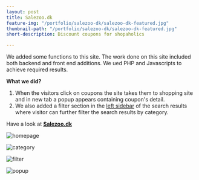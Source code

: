 ```yaml
---
layout: post
title: Salezoo.dk
feature-img: "/portfolio/salezoo-dk/salezoo-dk-featured.jpg"
thumbnail-path: "/portfolio/salezoo-dk/salezoo-dk-featured.jpg"
short-description: Discount coupons for shopaholics

---
```

We added some functions to this site. The work done on this site included both backend and front end additions. We ued PHP and Javascripts to achieve required results.

**What we did?**
1. When the visitors click on coupons the site takes them to shopping site and in new tab a popup appears containing coupon's detail.
1. We also added a filter section in the [left sidebar](http://https://salezoo.dk/jd-sports-rabatkode/ "left sidebar") of the search results where visitor can further filter the search results by category.

Have a look at **[Salezoo.dk](http://salezoo.dk "Salezoo.dk")**
 
![homepage](/portfolio/salezoo-dk/homepage.png)

![category](/portfolio/salezoo-dk/category.png)

![filter](/portfolio/salezoo-dk/filter.png)

![popup](/portfolio/salezoo-dk/popup.png)